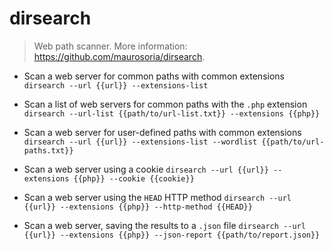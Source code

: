 # dirsearch
> Web path scanner.
> More information: <https://github.com/maurosoria/dirsearch>.

- Scan a web server for common paths with common extensions
`dirsearch --url {{url}} --extensions-list`

- Scan a list of web servers for common paths with the `.php` extension
`dirsearch --url-list {{path/to/url-list.txt}} --extensions {{php}}`

- Scan a web server for user-defined paths with common extensions
`dirsearch --url {{url}} --extensions-list --wordlist {{path/to/url-paths.txt}}`

- Scan a web server using a cookie
`dirsearch --url {{url}} --extensions {{php}} --cookie {{cookie}}`

- Scan a web server using the `HEAD` HTTP method
`dirsearch --url {{url}} --extensions {{php}} --http-method {{HEAD}}`

- Scan a web server, saving the results to a `.json` file
`dirsearch --url {{url}} --extensions {{php}} --json-report {{path/to/report.json}}`
